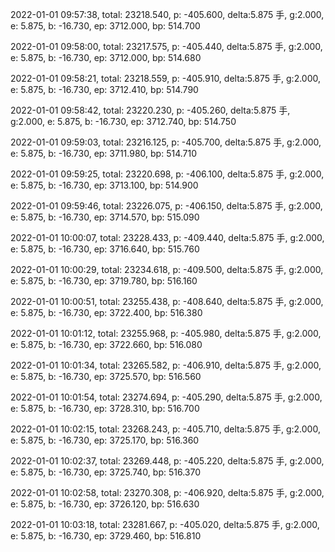 2022-01-01 09:57:38, total: 23218.540, p: -405.600, delta:5.875 手, g:2.000, e: 5.875, b: -16.730, ep: 3712.000, bp: 514.700

2022-01-01 09:58:00, total: 23217.575, p: -405.440, delta:5.875 手, g:2.000, e: 5.875, b: -16.730, ep: 3712.000, bp: 514.680

2022-01-01 09:58:21, total: 23218.559, p: -405.910, delta:5.875 手, g:2.000, e: 5.875, b: -16.730, ep: 3712.410, bp: 514.790

2022-01-01 09:58:42, total: 23220.230, p: -405.260, delta:5.875 手, g:2.000, e: 5.875, b: -16.730, ep: 3712.740, bp: 514.750

2022-01-01 09:59:03, total: 23216.125, p: -405.700, delta:5.875 手, g:2.000, e: 5.875, b: -16.730, ep: 3711.980, bp: 514.710

2022-01-01 09:59:25, total: 23220.698, p: -406.100, delta:5.875 手, g:2.000, e: 5.875, b: -16.730, ep: 3713.100, bp: 514.900

2022-01-01 09:59:46, total: 23226.075, p: -406.150, delta:5.875 手, g:2.000, e: 5.875, b: -16.730, ep: 3714.570, bp: 515.090

2022-01-01 10:00:07, total: 23228.433, p: -409.440, delta:5.875 手, g:2.000, e: 5.875, b: -16.730, ep: 3716.640, bp: 515.760

2022-01-01 10:00:29, total: 23234.618, p: -409.500, delta:5.875 手, g:2.000, e: 5.875, b: -16.730, ep: 3719.780, bp: 516.160

2022-01-01 10:00:51, total: 23255.438, p: -408.640, delta:5.875 手, g:2.000, e: 5.875, b: -16.730, ep: 3722.400, bp: 516.380

2022-01-01 10:01:12, total: 23255.968, p: -405.980, delta:5.875 手, g:2.000, e: 5.875, b: -16.730, ep: 3722.660, bp: 516.080

2022-01-01 10:01:34, total: 23265.582, p: -406.910, delta:5.875 手, g:2.000, e: 5.875, b: -16.730, ep: 3725.570, bp: 516.560

2022-01-01 10:01:54, total: 23274.694, p: -405.290, delta:5.875 手, g:2.000, e: 5.875, b: -16.730, ep: 3728.310, bp: 516.700

2022-01-01 10:02:15, total: 23268.243, p: -405.710, delta:5.875 手, g:2.000, e: 5.875, b: -16.730, ep: 3725.170, bp: 516.360

2022-01-01 10:02:37, total: 23269.448, p: -405.220, delta:5.875 手, g:2.000, e: 5.875, b: -16.730, ep: 3725.740, bp: 516.370

2022-01-01 10:02:58, total: 23270.308, p: -406.920, delta:5.875 手, g:2.000, e: 5.875, b: -16.730, ep: 3726.120, bp: 516.630

2022-01-01 10:03:18, total: 23281.667, p: -405.020, delta:5.875 手, g:2.000, e: 5.875, b: -16.730, ep: 3729.460, bp: 516.810